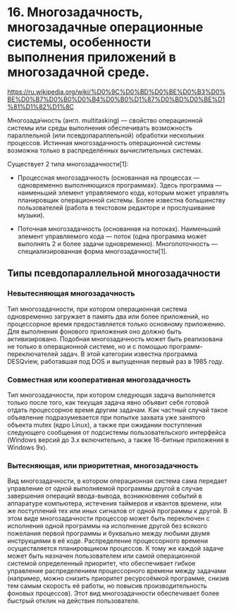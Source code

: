 # 16. Многозадачность, многозадачные операционные системы, особенности выполнения приложений в многозадачной среде.

https://ru.wikipedia.org/wiki/%D0%9C%D0%BD%D0%BE%D0%B3%D0%BE%D0%B7%D0%B0%D0%B4%D0%B0%D1%87%D0%BD%D0%BE%D1%81%D1%82%D1%8C

Многозада́чность (англ. multitasking) — свойство операционной системы или среды выполнения обеспечивать возможность параллельной (или псевдопараллельной) обработки нескольких процессов. Истинная многозадачность операционной системы возможна только в распределённых вычислительных системах.

Существует 2 типа многозадачности[1]:

* Процессная многозадачность (основанная на процессах — одновременно выполняющихся программах). Здесь программа — наименьший элемент управляемого кода, которым может управлять планировщик операционной системы. Более известна большинству пользователей (работа в текстовом редакторе и прослушивание музыки).

* Поточная многозадачность (основанная на потоках). Наименьший элемент управляемого кода — поток (одна программа может выполнять 2 и более задачи одновременно).
Многопоточность — специализированная форма многозадачности[1].

## Типы псевдопараллельной многозадачности

### Невытесняющая многозадачность

Тип многозадачности, при котором операционная система одновременно загружает в память два или более приложений, но процессорное время предоставляется только основному приложению. Для выполнения фонового приложения оно должно быть активизировано. Подобная многозадачность может быть реализована не только в операционной системе, но и с помощью программ-переключателей задач. В этой категории известна программа DESQview, работавшая под DOS и выпущенная первый раз в 1985 году.

### Совместная или кооперативная многозадачность

Тип многозадачности, при котором следующая задача выполняется только после того, как текущая задача явно объявит себя готовой отдать процессорное время другим задачам. Как частный случай такое объявление подразумевается при попытке захвата уже занятого объекта mutex (ядро Linux), а также при ожидании поступления следующего сообщения от подсистемы пользовательского интерфейса (Windows версий до 3.x включительно, а также 16-битные приложения в Windows 9x).

### Вытесняющая, или приоритетная, многозадачность

Вид многозадачности, в котором операционная система сама передает управление от одной выполняемой программы другой в случае завершения операций ввода-вывода, возникновения событий в аппаратуре компьютера, истечения таймеров и квантов времени, или же поступлений тех или иных сигналов от одной программы к другой. В этом виде многозадачности процессор может быть переключен с исполнения одной программы на исполнение другой без всякого пожелания первой программы и буквально между любыми двумя инструкциями в её коде. Распределение процессорного времени осуществляется планировщиком процессов. К тому же каждой задаче может быть назначен пользователем или самой операционной системой определенный приоритет, что обеспечивает гибкое управление распределением процессорного времени между задачами (например, можно снизить приоритет ресурсоёмкой программе, снизив тем самым скорость её работы, но повысив производительность фоновых процессов). Этот вид многозадачности обеспечивает более быстрый отклик на действия пользователя.